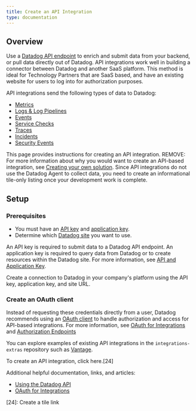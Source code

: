 ```yaml
---
title: Create an API Integration
type: documentation
---
```


## Overview

Use a [Datadog API endpoint][1] to enrich and submit data from your backend, or pull data directly out of Datadog. API integrations work well in building a connector between Datadog and another SaaS platform. This method is ideal for Technology Partners that are SaaS based, and have an existing website for users to log into for authorization purposes.

API integrations send the following types of data to Datadog:

- [Metrics][2]
- [Logs & Log Pipelines][3]
- [Events][4]
- [Service Checks][5]
- [Traces][6]
- [Incidents][7]
- [Security Events][8]

This page provides instructions for creating an API integration. REMOVE: For more information about why you would want to create an API-based integration, see [Creating your own solution][9]. Since API integrations do not use the Datadog Agent to collect data, you need to create an informational tile-only listing once your development work is complete. 

## Setup

### Prerequisites

- You must have an [API key][10] and [application key][11].
- Determine which [Datadog site][12] you want to use.

An API key is required to submit data to a Datadog API endpoint. An application key is required to query data from Datadog or to create resources within the Datadog site. For more information, see [API and Application Key][13].

Create a connection to Datadog in your company's platform using the API key, application key, and site URL. 

### Create an OAuth client
Instead of requesting these credentials directly from a user, Datadog recommends using an [OAuth client][14] to handle authorization and access for API-based integrations. For more information, see [OAuth for Integrations][15] and [Authorization Endpoints][16]

You can explore examples of existing API integrations in the `integrations-extras` repository such as [Vantage][17].

To create an API integration, click here.[24]

Additional helpful documentation, links, and articles:

- [Using the Datadog API][1]
- [OAuth for Integrations][14]

[1]: https://docs.datadoghq.com/api/latest/using-the-api/
[2]: https://docs.datadoghq.com/api/latest/metrics/
[3]: https://docs.datadoghq.com/logs/faq/partner_log_integration/
[4]: https://docs.datadoghq.com/api/latest/events/
[5]: https://docs.datadoghq.com/api/latest/service-checks/
[6]: https://docs.datadoghq.com/tracing/guide/send_traces_to_agent_by_api/
[7]: https://docs.datadoghq.com/api/latest/incidents/
[8]: https://docs.datadoghq.com/api/latest/security-monitoring/
[9]: https://docs.datadoghq.com/developers/#creating-your-own-solution
[10]: https://docs.datadoghq.com/account_management/api-app-keys/#api-keys
[11]: https://docs.datadoghq.com/account_management/api-app-keys/#application-keys
[12]: https://docs.datadoghq.com/getting_started/site
[13]: https://docs.datadoghq.com/account_management/api-app-keys/
[14]: https://docs.datadoghq.com/developers/authorization/
[15]: https://docs.datadoghq.com/developers/integrations/oauth_for_integrations/
[16]: https://docs.datadoghq.com/developers/authorization/oauth2_endpoints/
[17]: https://github.com/DataDog/integrations-extras/tree/master/vantage
[18]: https://www.python.org/downloads/
[19]: https://pypi.org/project/datadog-checks-dev/
[20]: https://docs.datadoghq.com/developers/integrations/check_references/#manifest-file
[21]: https://github.com/DataDog/integrations-extras/
[22]: https://app.datadoghq.com/integrations
[23]: /developers/integrations/python
[24]: Create a tile link